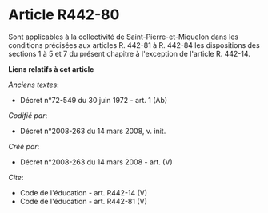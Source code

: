 # Article R442-80

Sont applicables à la collectivité de Saint-Pierre-et-Miquelon dans les conditions précisées aux articles R. 442-81 à R.
442-84 les dispositions des sections 1 à 5 et 7 du présent chapitre à l'exception de l'article R. 442-14.

**Liens relatifs à cet article**

_Anciens textes_:

  - Décret n°72-549 du 30 juin 1972 - art. 1 (Ab)

_Codifié par_:

  - Décret n°2008-263 du 14 mars 2008, v. init.

_Créé par_:

  - Décret n°2008-263 du 14 mars 2008 - art. (V)

_Cite_:

  - Code de l'éducation - art. R442-14 (V)
  - Code de l'éducation - art. R442-81 (V)
